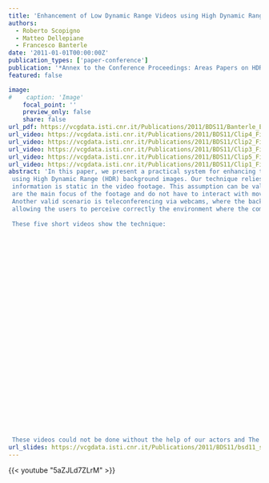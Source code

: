 ```yaml
---
title: 'Enhancement of Low Dynamic Range Videos using High Dynamic Range Backgrounds'
authors:
  - Roberto Scopigno
  - Matteo Dellepiane
  - Francesco Banterle
date: '2011-01-01T00:00:00Z'
publication_types: ['paper-conference']
publication: '*Annex to the Conference Proceedings: Areas Papers on HDR*'
featured: false

image:
#    caption: 'Image'
    focal_point: ''
    preview_only: false
    share: false
url_pdf: https://vcgdata.isti.cnr.it/Publications/2011/BDS11/Banterle_Enhancement.pdf
url_video: https://vcgdata.isti.cnr.it/Publications/2011/BDS11/Clip4_Final.avi
url_video: https://vcgdata.isti.cnr.it/Publications/2011/BDS11/Clip2_Final.avi
url_video: https://vcgdata.isti.cnr.it/Publications/2011/BDS11/Clip3_Final.avi
url_video: https://vcgdata.isti.cnr.it/Publications/2011/BDS11/Clip5_Final.avi
url_video: https://vcgdata.isti.cnr.it/Publications/2011/BDS11/Clip1_Final.avi
abstract: 'In this paper, we present a practical system for enhancing the quality of Low Dynamic Range (LDR) videos
 using High Dynamic Range (HDR) background images. Our technique relies on the assumption that the HDR
 information is static in the video footage. This assumption can be valid in many scenarios where moving subjects
 are the main focus of the footage and do not have to interact with moving light sources or highly reflective objects.
 Another valid scenario is teleconferencing via webcams, where the background is typically over-exposed, not
 allowing the users to perceive correctly the environment where the communication is happening.
 
 These five short videos show the technique:
 
 
 
   
   
   
   
   
   
 
 
   
       
  
 					
   
       
   
 
 
   
       
     
 					
   
 
 
 
 These videos could not be done without the help of our actors and The Director. We thank in alphabetic order: Daniele Bernabei, Marco Di Benedetto, and Stefano Marras.'
url_slides: https://vcgdata.isti.cnr.it/Publications/2011/BDS11/bsd11_slides.pdf
---
```

{{< youtube "5aZJLd7ZLrM" >}}

